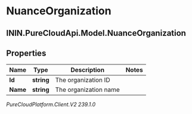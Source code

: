 # NuanceOrganization

## ININ.PureCloudApi.Model.NuanceOrganization

## Properties

|Name | Type | Description | Notes|
|------------ | ------------- | ------------- | -------------|
| **Id** | **string** | The organization ID | |
| **Name** | **string** | The organization name | |



_PureCloudPlatform.Client.V2 239.1.0_
